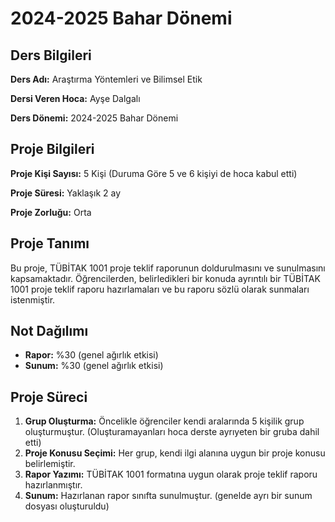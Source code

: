 # 2024-2025 Bahar Dönemi

## Ders Bilgileri
**Ders Adı:** Araştırma Yöntemleri ve Bilimsel Etik

**Dersi Veren Hoca:** Ayşe Dalgalı  

**Ders Dönemi:** 2024-2025 Bahar Dönemi  

## Proje Bilgileri
**Proje Kişi Sayısı:** 5 Kişi (Duruma Göre 5 ve 6 kişiyi de hoca kabul etti)

**Proje Süresi:** Yaklaşık 2 ay

**Proje Zorluğu:** Orta 

## Proje Tanımı
Bu proje, TÜBİTAK 1001 proje teklif raporunun doldurulmasını ve sunulmasını kapsamaktadır. Öğrencilerden, belirledikleri bir konuda ayrıntılı bir TÜBİTAK 1001 proje teklif raporu hazırlamaları ve bu raporu sözlü olarak sunmaları istenmiştir.


## Not Dağılımı
* **Rapor:** %30 (genel ağırlık etkisi)
* **Sunum:** %30 (genel ağırlık etkisi)

## Proje Süreci
1. **Grup Oluşturma:** Öncelikle öğrenciler kendi aralarında 5 kişilik grup oluşturmuştur. (Oluşturamayanları hoca derste ayrıyeten bir gruba dahil etti)
1. **Proje Konusu Seçimi:** Her grup, kendi ilgi alanına uygun bir proje konusu belirlemiştir.
1. **Rapor Yazımı:** TÜBİTAK 1001 formatına uygun olarak proje teklif raporu hazırlanmıştır.
1. **Sunum:** Hazırlanan rapor sınıfta sunulmuştur. (genelde ayrı bir sunum dosyası oluşturuldu)
